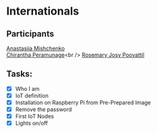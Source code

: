 # Internationals
## Participants
[Anastasiia Mishchenko](https://github.com/AnastasiiaMishchenko/Internationals/tree/master/Anastasiia%20Mishchenko)<br />
[Chirantha Peramunage](https://github.com/AnastasiiaMishchenko/Internationals/tree/master/Chirantha%20Peramunage-_)<br />
[Rosemary Josy Poovattil](https://github.com/AnastasiiaMishchenko/Internationals/tree/master/Rosemary/Lecture1)<br />

## Tasks:
- [x] Who I am
- [x] IoT definition 
- [x] Installation on Raspberry Pi from Pre-Prepared Image 
- [x] Remove the password 
- [x] First IoT Nodes 
- [x] Lights on/off 
